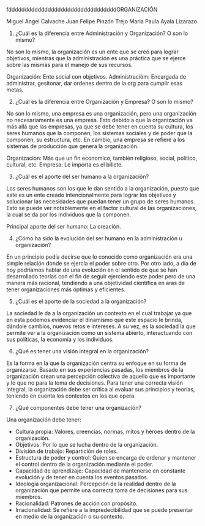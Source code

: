 fdddddddddddddddddddddddddddddddddORGANIZACIÓN 

Miguel Angel Calvache
Juan Felipe Pinzón Trejo
Maria Paula Ayala Lizarazo

1. ¿Cuál es la diferencia entre Administración y Organización? O son lo mismo?

No son lo mismo, la organización es un ente que se creó para lograr objetivos, mientras que la administración es una práctica que se ejerce sobre las mismas para el manejo de sus recursos. 

Organización: Ente social con objetivos.
Administracióm: Encargada de administrar, gesitonar, dar ordenes dentro de la org para cumplir esas metas.

2. ¿Cuál es la diferencia entre Organización y Empresa? O son lo mismo?

No son lo mismo, una empresa es una organización, pero una organización no necesariamente es una empresa. Esto debido a que la organización va más allá que las empresas, ya que se debe tener en cuenta su cultura, los seres humanos que la componen, los sistemas sociales y de poder que la componen, su estructura, etc. En cambio, una empresa se refiere a los sistemas de producción que genera la organización.

Organizacion: Más que un fin economico, también religioso, social, politico, cultural, etc.
Empresa: Le importa es el billete.

3. ¿Cuál es el aporte del ser humano a la organización?	
	
Los seres humanos son los que le dan sentido a la organización, puesto que este es un ente creado intencionalmente para lograr los objetivos y solucionar las necesidades que puedan tener un grupo de seres humanos. Esto se puede ver notablemente en el factor cultural de las organizaciones, la cual se da por los individuos que la componen.

Principal aporte del ser humano: La creación.

4. ¿Cómo ha sido la evolución del ser humano en la administración u organización?

En un principio podía decirse que lo conocido como organización era una simple relación donde se ejercía el poder sobre otro. Por otro lado, a día de hoy podríamos hablar de una evolución en el sentido de que se han desarrollado teorías con el fin de seguir ejerciendo este poder pero de una manera más racional, tendiendo a una objetividad científica en aras de tener organizaciones más óptimas y eficientes. 

5. ¿Cuál es el aporte de la sociedad a la organización?

La sociedad le da a la organización un contexto en el cual trabajar ya que en esta podemos evidenciar el dinamismo que este espacio le brinda, dándole cambios, nuevos retos e intereses. A su vez, es la sociedad la que permite ver a la organización como un sistema abierto, interactuando con sus políticas, la economía y los individuos.

6. ¿Qué es tener una visión integral en la organización?

Es la forma en la que la organización centra su enfoque en su forma de organizarse. Basado en sus experiencias pasadas, los miembros de la organización crean una percepción colectiva de aquello que es importante y lo que no para la toma de decisiones. 
Para tener una correcta visión integral, la organización debe ser crítica al evaluar sus principios y teorías, teniendo en cuenta los contextos en los que opera. 

7. ¿Qué componentes debe tener una organización?

Una organización debe tener:

- Cultura propia: Valores, creencias, normas, mitos y héroes dentro de la organización.
- Objetivos: Por lo que se lucha dentro de la organización.
- División de trabajo: Repartición de roles. 
- Estructura de poder y control: Quien se encarga de ordenar y mantener el control dentro de la organización mediante el poder.
- Capacidad de aprendizaje: Capacidad de mantenerse en constante evolución y de tener en cuenta los eventos pasados.
- Ideología organizacional: Percepción de la realidad dentro de la organización que permite una correcta toma de decisiones para sus miembros.
- Racionalidad: Patrones de acción con propósito.
- Irracionalidad: Se refiere a la impredecibilidad que se puede presentar en medio de la organización o su contexto. 





